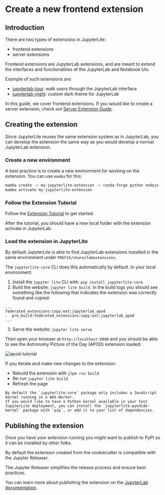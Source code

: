 # Create a new frontend extension

## Introduction

There are two types of extensions in JupyterLite:

- frontend extensions
- server extensions

Frontend extensions are JupyterLab extensions, and are meant to extend the interfaces
and functionalities of the JupyterLab and Notebook UIs.

Example of such extensions are:

- [jupyterlab-tour]: walk users through the JupyterLab interface
- [jupyterlab-night]: custom dark theme for JupyterLab

In this guide, we cover frontend extensions. If you would like to create a server
extension, check out [Server Extension Guide](./server.md).

[jupyterlab-tour]: https://github.com/jupyterlab-contrib/jupyterlab-tour
[jupyterlab-night]: https://github.com/martinRenou/jupyterlab-night

## Creating the extension

Since JupyterLite reuses the same extension system as in JupyterLab, you can develop the
extension the same way as you would develop a normal JupyterLab extension.

### Create a new environment

A best practice is to create a new environment for working on the extension. You can use
`mamba` for this:

```bash
mamba create -n my-jupyterlite-extension -c conda-forge python nodejs
mamba activate my-jupyterlite-extension
```

### Follow the Extension Tutorial

Follow the [Extension Tutorial][extension-tutorial] to get started.

After the tutorial, you should have a new local folder with the extension activate in
JupyterLab.

[extension-tutorial]:
  https://jupyterlab.readthedocs.io/en/stable/extension/extension_tutorial.html

### Load the extension in JupyterLite

By default JupyterLite is able to find JupyterLab extensions installed in the same
environment under `PREFIX/share/labextensions`.

The `jupyterlite-core` CLI does this automatically by default. In your local
environment:

1. Install the `jupyter lite` CLI with: `pip install jupyterlite-core`
2. Build the website: `jupyter lite build`. In the build logs you should see something
   like the following that indicates the extension was correctly found and copied:

```
...
federated_extensions:copy:ext:jupyterlab_apod
.  pre_build:federated_extensions:copy:ext:jupyterlab_apod
...
```

3. Serve the website: `jupyter lite serve`

Then open your browser at `http://localhost:8000` and you should be able to see the
Astronomy Picture of the Day (APOD) extension loaded:

![apod-tutorial]

If you iterate and make new changes to the extension:

- Rebuild the extension with `jlpm run build`
- Re-run `jupyter lite build`
- Refresh the page

[apod-tutorial]:
  https://user-images.githubusercontent.com/591645/171583522-f5677259-b91a-4ab0-8812-9770807a088e.gif

```{note}
By default the `jupyterlite-core` package only includes a JavaScript kernel running in a Web Worker.
If you would like to have a Python kernel available in your test JupyterLite deployment, you can install the `jupyterlite-pyodide-kernel` package with `pip`, or add it to your list of dependencies.
```

## Publishing the extension

Once you have your extension running you might want to publish to PyPI so it can be
installed by other folks.

By default the extension created from the cookiecutter is compatible with the Jupyter
Releaser.

The Jupyter Releaser simplifies the release process and ensure best practices.

You can learn more about publishing the extension on the [JupyterLab
documentation][publish-extension].

[publish-extension]:
  https://jupyterlab.readthedocs.io/en/stable/extension/extension_tutorial.html#publishing-your-extension

